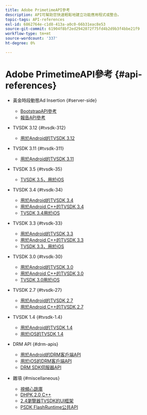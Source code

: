 ```yaml
---
title: Adobe PrimetimeAPI參考
description: API可幫助您快速輕鬆地建立功能應用程式或整合。
topic-tags: API-references
exl-id: 6862764e-c1d8-413a-a0c0-66b31eac8e53
source-git-commit: 61904f8bf2ed2942072f75fd4b2d9b3f4bbe21f9
workflow-type: tm+mt
source-wordcount: '337'
ht-degree: 0%

---
```


# Adobe PrimetimeAPI參考 {#api-references}

+ 黃金時段動態Ad Insertion {#server-side}
   + [BootstrapAPI參考](../primetime-ad-insertion/technical-reference/bootstrap-api.md)
   + [報告API參考](../primetime-ad-insertion/technical-reference/report-api.md)

+ TVSDK 3.12 {#tvsdk-312}
   + [用於Android的TVSDK 3.12](https://help.adobe.com/en_US/primetime/api/psdk/javadoc3.12/index.html)

+ TVSDK 3.11 {#tvsdk-311}
   + [用於Android的TVSDK 3.11](https://help.adobe.com/en_US/primetime/api/psdk/javadoc3.11/index.html)

+ TVSDK 3.5 {#tvsdk-35}
   + [TVSDK 3.5，用於iOS](https://help.adobe.com/en_US/primetime/api/psdk/appledoc_v35/index.html)

+ TVSDK 3.4 {#tvsdk-34}
   + [用於Android的TVSDK 3.4](https://help.adobe.com/en_US/primetime/api/psdk/javadoc3.4/index.html)
   + [用於Android C++的TVSDK 3.4](https://help.adobe.com/en_US/primetime/api/psdk/cpp_3.4/namespaces.html)
   + [TVSDK 3.4用於iOS](https://help.adobe.com/en_US/primetime/api/psdk/appledoc_v34/index.html)

+ TVSDK 3.3 {#tvsdk-33}
   + [用於Android的TVSDK 3.3](https://help.adobe.com/en_US/primetime/api/psdk/javadoc3.3/index.html)
   + [用於Android C++的TVSDK 3.3](https://help.adobe.com/en_US/primetime/api/psdk/cpp_3.3/namespaces.html)
   + [TVSDK 3.3，用於iOS](https://help.adobe.com/en_US/primetime/api/psdk/appledoc_v33/index.html)

+ TVSDK 3.0 {#tvsdk-30}
   + [用於Android的TVSDK 3.0](https://help.adobe.com/en_US/primetime/api/psdk/javadoc3.0/index.html)
   + [用於Android C++的TVSDK 3.0](https://help.adobe.com/en_US/primetime/api/psdk/cpp_3.0/namespaces.html)
   + [TVSDK 3.0用於iOS](https://help.adobe.com/en_US/primetime/api/psdk/appledoc_3/index.html)

+ TVSDK 2.7 {#tvsdk-27}
   + [用於Android的TVSDK 2.7](https://help.adobe.com/en_US/primetime/api/psdk/javadoc_2.7/index.html)
   + [用於Android C++的TVSDK 2.7](https://help.adobe.com/en_US/primetime/api/psdk/cpp/namespaces.html)

+ TVSDK 1.4 {#tvsdk-1.4}
   + [用於Android的TVSDK 1.4](https://help.adobe.com/en_US/primetime/api/psdk/javadoc/index.html)
   + [用於iOS的TVSDK 1.4](https://help.adobe.com/en_US/primetime/api/psdk/appledoc/index.html)

+ DRM API {#drm-apis}
   + [用於Android的DRM客戶端API](https://help.adobe.com/en_US/primetime/api/drm-apis/client/android/index.html)
   + [用於iOS的DRM客戶端API](https://help.adobe.com/en_US/primetime/api/drm-apis/client/ios/index.html)
   + [DRM SDK伺服器API](https://help.adobe.com/en_US/primetime/api/drm-apis/server/javadocs-flashaccess-pro/)

+ 雜項 {#miscellaneous}
   + [視頻心跳庫](https://help.adobe.com/en_US/primetime/api/psdk/vhl_tvsdk_ios/index.html)
   + [DHPK 2.0 C++](https://help.adobe.com/en_US/primetime/api/psdk/psdk_doxygen/index.html)
   + [2.4瀏覽器TVSDK的UI框架](https://help.adobe.com/en_US/primetime/api/psdk/btvsdk-ui-framework/index.html)
   + [PSDK FlashRuntime公共API](https://help.adobe.com/en_US/primetime/api/psdk/asdoc-dhls/)
